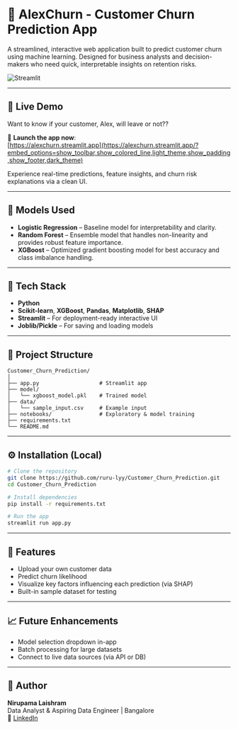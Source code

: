 
# 💼 AlexChurn - Customer Churn Prediction App

A streamlined, interactive web application built to predict customer churn using machine learning. Designed for business analysts and decision-makers who need quick, interpretable insights on retention risks.

![Streamlit](https://static.streamlit.io/badges/streamlit_badge_black_white.svg)

---

## 🚀 Live Demo  

Want to know if your customer, Alex, will leave or not??

🔗 **Launch the app now**:  
[https://alexchurn.streamlit.app](https://alexchurn.streamlit.app/?embed_options=show_toolbar,show_colored_line,light_theme,show_padding,show_footer,dark_theme)

Experience real-time predictions, feature insights, and churn risk explanations via a clean UI.

---

## 🧠 Models Used

- **Logistic Regression** – Baseline model for interpretability and clarity.
- **Random Forest** – Ensemble model that handles non-linearity and provides robust feature importance.
- **XGBoost** – Optimized gradient boosting model for best accuracy and class imbalance handling.

---

## 🧰 Tech Stack

- **Python**
- **Scikit-learn**, **XGBoost**, **Pandas**, **Matplotlib**, **SHAP**
- **Streamlit** – For deployment-ready interactive UI
- **Joblib/Pickle** – For saving and loading models

---

## 📂 Project Structure

```
Customer_Churn_Prediction/
│
├── app.py                   # Streamlit app
├── model/
│   └── xgboost_model.pkl    # Trained model
├── data/
│   └── sample_input.csv     # Example input
├── notebooks/               # Exploratory & model training
├── requirements.txt
└── README.md
```

---

## ⚙️ Installation (Local)

```bash
# Clone the repository
git clone https://github.com/ruru-lyy/Customer_Churn_Prediction.git
cd Customer_Churn_Prediction

# Install dependencies
pip install -r requirements.txt

# Run the app
streamlit run app.py
```

---

## 📝 Features

- Upload your own customer data
- Predict churn likelihood
- Visualize key factors influencing each prediction (via SHAP)
- Built-in sample dataset for testing

---

## 📈 Future Enhancements

- Model selection dropdown in-app
- Batch processing for large datasets
- Connect to live data sources (via API or DB)

---

## 🧠 Author

**Nirupama Laishram**  
Data Analyst & Aspiring Data Engineer | Bangalore  
🔗 [LinkedIn](https://www.linkedin.com/in/nirupama-l-a14179221/) 

